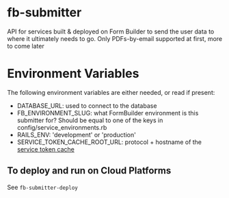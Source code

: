 # fb-submitter
API for services built &amp; deployed on Form Builder to send the user data to
where it ultimately needs to go. Only PDFs-by-email supported at first, more to
come later


# Environment Variables

The following environment variables are either needed, or read if present:

* DATABASE_URL: used to connect to the database
* FB_ENVIRONMENT_SLUG: what FormBuilder environment is this submitter for?
  Should be equal to one of the keys in config/service_environments.rb
* RAILS_ENV: 'development' or 'production'
* SERVICE_TOKEN_CACHE_ROOT_URL: protocol + hostname of the
  [service token cache](https://github.com/ministryofjustice/fb-service-token-cache)

## To deploy and run on Cloud Platforms

See `fb-submitter-deploy`
